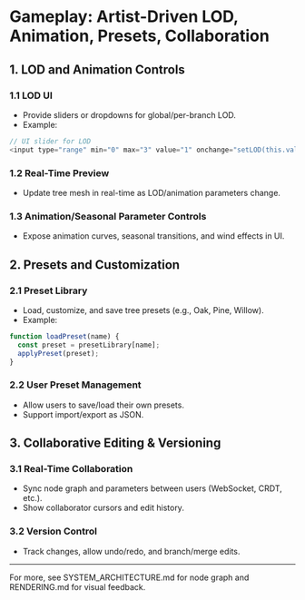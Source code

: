 # Gameplay: Artist-Driven LOD, Animation, Presets, Collaboration

## 1. LOD and Animation Controls
### 1.1 LOD UI
- Provide sliders or dropdowns for global/per-branch LOD.
- Example:
```js
// UI slider for LOD
<input type="range" min="0" max="3" value="1" onchange="setLOD(this.value)">
```

### 1.2 Real-Time Preview
- Update tree mesh in real-time as LOD/animation parameters change.

### 1.3 Animation/Seasonal Parameter Controls
- Expose animation curves, seasonal transitions, and wind effects in UI.

## 2. Presets and Customization
### 2.1 Preset Library
- Load, customize, and save tree presets (e.g., Oak, Pine, Willow).
- Example:
```js
function loadPreset(name) {
  const preset = presetLibrary[name];
  applyPreset(preset);
}
```

### 2.2 User Preset Management
- Allow users to save/load their own presets.
- Support import/export as JSON.

## 3. Collaborative Editing & Versioning
### 3.1 Real-Time Collaboration
- Sync node graph and parameters between users (WebSocket, CRDT, etc.).
- Show collaborator cursors and edit history.

### 3.2 Version Control
- Track changes, allow undo/redo, and branch/merge edits.

---

For more, see SYSTEM_ARCHITECTURE.md for node graph and RENDERING.md for visual feedback. 